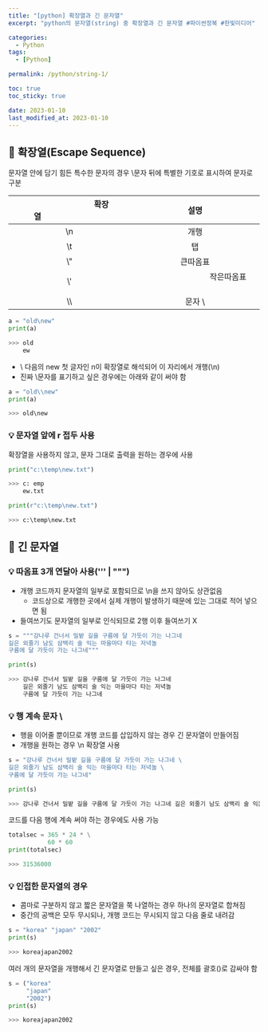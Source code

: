 ```yaml
---
title: "[python] 확장열과 긴 문자열"
excerpt: "python의 문자열(string) 중 확장열과 긴 문자열 #파이썬정복 #한빛미디어"

categories:
  - Python
tags:
  - [Python]

permalink: /python/string-1/

toc: true
toc_sticky: true

date: 2023-01-10
last_modified_at: 2023-01-10
---
```


## 🚀 확장열(Escape Sequence)

문자열 안에 담기 힘든 특수한 문자의 경우 \문자 뒤에 특별한 기호로 표시하여 문자로 구분

|&emsp;&emsp;&emsp;&emsp;&emsp;&emsp;&emsp;&emsp;확장열&emsp;&emsp;&emsp;&emsp;&emsp;&emsp;&emsp;&emsp;|설명|
|:-----:|:-----:|
| \n | 개행 |
| \t | 탭 |
| \\" | 큰따옴표 |
| \\' |&emsp;&emsp;&emsp;&emsp;&emsp;&emsp;&emsp;&emsp; 작은따옴표 &emsp;&emsp;&emsp;&emsp;&emsp;&emsp;&emsp;&emsp;|
| \\\ | 문자 \\ |

```python
a = "old\new"
print(a)

>>> old
    ew
```
- \ 다음의 new 첫 글자인 n이 확장열로 해석되어 이 자리에서 개행(\n)  
- 진짜 \문자를 표기하고 싶은 경우에는 아래와 같이 써야 함

```python
a = "old\\new"
print(a)

>>> old\new
```

### 💡 문자열 앞에 r 접두 사용
확장열을 사용하지 않고, 문자 그대로 출력을 원하는 경우에 사용

```python
print("c:\temp\new.txt")

>>> c: emp
    ew.txt
```

```python
print(r"c:\temp\new.txt")

>>> c:\temp\new.txt
```



## 🚀 긴 문자열
### 💡 따옴표 3개 연달아 사용(''' | """)
- 개행 코드까지 문자열의 일부로 포함되므로 \n을 쓰지 않아도 상관없음
  - 코드상으로 개행한 곳에서 실제 개행이 발생하기 때문에 있는 그대로 적어 넣으면 됨
- 들여쓰기도 문자열의 일부로 인식되므로 2행 이후 들여쓰기 X

```python
s = """강나루 건너서 밀밭 길을 구름에 달 가듯이 가는 나그네
길은 외줄기 남도 삼백리 술 익는 마을마다 타는 저녁놀
구름에 달 가듯이 가는 나그네"""

print(s)

>>> 강나루 건너서 밀밭 길을 구름에 달 가듯이 가는 나그네
    길은 외줄기 남도 삼백리 술 익는 마을마다 타는 저녁놀
    구름에 달 가듯이 가는 나그네
```

### 💡 행 계속 문자 \ 
- 행을 이어줄 뿐이므로 개행 코드를 삽입하지 않는 경우 긴 문자열이 만들어짐
- 개행을 원하는 경우 \n 확장열 사용  

```python
s = "강나루 건너서 밀밭 길을 구름에 달 가듯이 가는 나그네 \
길은 외줄기 남도 삼백리 술 익는 마을마다 타는 저녁놀 \
구름에 달 가듯이 가는 나그네"

print(s)

>>> 강나루 건너서 밀밭 길을 구름에 달 가듯이 가는 나그네 길은 외줄기 남도 삼백리 술 익는 마을마다 타는 저녁놀 구름에 달 가듯이 가는 나그네
```

코드를 다음 행에 계속 써야 하는 경우에도 사용 가능  

```python
totalsec = 365 * 24 * \
           60 * 60
print(totalsec)

>>> 31536000
```

### 💡 인접한 문자열의 경우
- 콤마로 구분하지 않고 짧은 문자열을 쭉 나열하는 경우 하나의 문자열로 합쳐짐
- 중간의 공백은 모두 무시되나, 개행 코드는 무시되지 않고 다음 줄로 내려감

```python
s = "korea" "japan" "2002"
print(s)

>>> koreajapan2002
```

여러 개의 문자열을 개행해서 긴 문자열로 만들고 싶은 경우, 전체를 괄호()로 감싸야 함
```python
s = ("korea"
     "japan"
     "2002")
print(s)

>>> koreajapan2002
```

